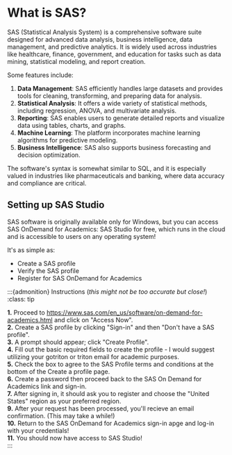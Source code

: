 # What is SAS?

SAS (Statistical Analysis System) is a comprehensive software suite designed for advanced data analysis, business intelligence, data management, and predictive analytics. It is widely used across industries like healthcare, finance, government, and education for tasks such as data mining, statistical modeling, and report creation.

Some features include:

1. **Data Management**: SAS efficiently handles large datasets and provides tools for cleaning, transforming, and preparing data for analysis.
2. **Statistical Analysis**: It offers a wide variety of statistical methods, including regression, ANOVA, and multivariate analysis.
3. **Reporting**: SAS enables users to generate detailed reports and visualize data using tables, charts, and graphs.
4. **Machine Learning**: The platform incorporates machine learning algorithms for predictive modeling.
5. **Business Intelligence**: SAS also supports business forecasting and decision optimization.

The software's syntax is somewhat similar to SQL, and it is especially valued in industries like pharmaceuticals and banking, where data accuracy and compliance are critical.

## Setting up SAS Studio

SAS software is originally available only for Windows, but you can access SAS OnDemand for Academics: SAS Studio for free, which runs in the cloud and is accessible to users on any operating system!

It's as simple as: 
- Create a SAS profile 
- Verify the SAS profile
- Register for SAS OnDemand for Academics

:::{admonition} Instructions (_this might not be too accurate but close!_)
:class: tip

**1.** Proceed to https://www.sas.com/en_us/software/on-demand-for-academics.html and click on "Access Now".  
**2.** Create a SAS profile by clicking "Sign-in" and then "Don't have a SAS profile".  
**3.** A prompt should appear; click "Create Profile".  
**4.** Fill out the basic required fields to create the profile - I would suggest utilizing your gotriton or triton email for academic purposes.  
**5.** Check the box to agree to the SAS Profile terms and conditions at the bottom of the Create a profile page.  
**6.** Create a password then proceed back to the SAS On Demand for Academics link and sign-in.  
**7.** After signing in, it should ask you to register and choose the "United States" region as your preferred region.  
**9.** After your request has been processed, you'll recieve an email confirmation. (This may take a while!)   
**10.** Return to the SAS OnDemand for Academics sign-in apge and log-in with your credentials!  
**11.** You should now have access to SAS Studio!  
:::